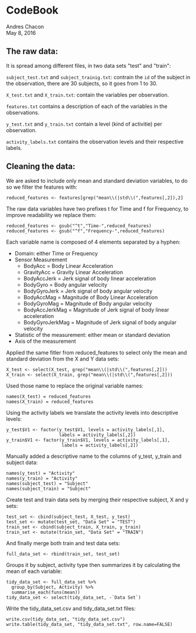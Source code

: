 # CodeBook
Andres Chacon  
May 8, 2016  

## The raw data:

It is spread among different files, in two data sets "test" and "train":

`subject_test.txt` and `subject_trainig.txt`: contrain the `id` of the subject in the observation, there are 30 subjects, so it goes from 1 to 30.

`X_test.txt` and `X_train.txt`: contain the variables per observation.

`features.txt` contains a description of each of the variables in the observations.

`y_test.txt` and `y_train.txt` contain a level (kind of activitie) per observation.

`activity_labels.txt` contains the observation levels and their respective labels.

## Cleaning the data:
We are asked to include only mean and standard deviation variables, to do so we filter the features with:
```
reduced_features <- features[grep("mean\\(|std\\(",features[,2]),2]
```
The raw data variables have two prefixes t for Time and f for Frequency, to improve readability we replace them:
```
reduced_features <- gsub("^t","Time-",reduced_features)
reduced_features <- gsub("^f","Frequency-",reduced_features)
```
Each variable name is composed of 4 elements separated by a hyphen:

* Domain: either Time or Frequency
* Sensor Measurement
    + BodyAcc = Body Linear Acceleration
    + GravityAcc = Gravity Linear Acceleration
    + BodyAccJerk = Jerk signal of body linear acceleration
    + BodyGyro = Body angular velocity
    + BodyGyroJerk = Jerk signal of body angular velocity
    + BodyAccMag = Magnitude of Body Linear Acceleration
    + BodyGyroMag = Magnitude of Body angular velocity
    + BodyAccJerkMag = Magnitude of Jerk signal of body linear acceleration
    + BodyGyroJerkMag = Magnitude of Jerk signal of body angular velocity
* Statistic of the measurement: either mean or standard deviation
* Axis of the measurement

Applied the same fitler from reduced_features to select only the mean and standard deviation from the X and Y data sets:
```
X_test <- select(X_test, grep("mean\\(|std\\(",features[,2]))
X_train <- select(X_train, grep("mean\\(|std\\(",features[,2]))
```
Used those name to replace the original variable names:
```
names(X_test) = reduced_features
names(X_train) = reduced_features
```
Using the activity labels we translate the activity levels into descriptive levels:
```
y_test$V1 <- factor(y_test$V1, levels = activity_labels[,1], 
                    labels = activity_labels[,2])
y_train$V1 <- factor(y_train$V1, levels = activity_labels[,1], 
                     labels = activity_labels[,2])
```                
Manually added a descriptive name to the columns of y_test, y_train and subject data:
```
names(y_test) = "Activity"
names(y_train) = "Activity"
names(subject_test) = "Subject"
names(subject_train) = "Subject"
```
Create test and train data sets by merging their respective subject, X and y sets:
```
test_set <- cbind(subject_test, X_test, y_test)
test_set <- mutate(test_set, "Data Set" = "TEST")
train_set <- cbind(subject_train, X_train, y_train)
train_set <- mutate(train_set, "Data Set" = "TRAIN")
```
And finally merge both train and test data sets:
```
full_data_set <- rbind(train_set, test_set)
```
Groups it by subject, activity type then summarizes it by calculating the mean of each variable:
```
tidy_data_set <- full_data_set %>% 
  group_by(Subject, Activity) %>% 
  summarise_each(funs(mean))
tidy_data_set <- select(tidy_data_set, -`Data Set`)
```
Write the tidy_data_set.csv and tidy_data_set.txt files:
```
write.csv(tidy_data_set, "tidy_data_set.csv")
write.table(tidy_data_set, "tidy_data_set.txt", row.name=FALSE)
```
